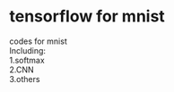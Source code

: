 # tensorflow for mnist
codes for mnist<br />
Including:<br />
  1.softmax<br />
  2.CNN<br />
  3.others<br />
